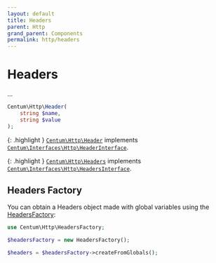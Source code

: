 ```yaml
---
layout: default
title: Headers
parent: Http
grand_parent: Components
permalink: http/headers
---
```




# Headers

...

```php
Centum\Http\Header(
    string $name,
    string $value
);
```

{: .highlight }
[`Centum\Http\Header`](https://github.com/SidRoberts/centum/blob/development/src/Http/Header.php) implements [`Centum\Interfaces\Http\HeaderInterface`](https://github.com/SidRoberts/centum/blob/development/src/Interfaces/Http/HeaderInterface.php).

{: .highlight }
[`Centum\Http\Headers`](https://github.com/SidRoberts/centum/blob/development/src/Http/Headers.php) implements [`Centum\Interfaces\Http\HeadersInterface`](https://github.com/SidRoberts/centum/blob/development/src/Interfaces/Http/HeadersInterface.php).



## Headers Factory

You can obtain a Headers object made with global variables using the [HeadersFactory](https://github.com/SidRoberts/centum/blob/development/src/Http/HeadersFactory.php):

```php
use Centum\Http\HeadersFactory;

$headersFactory = new HeadersFactory();

$headers = $headersFactory->createFromGlobals();
```
